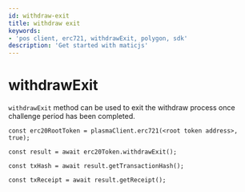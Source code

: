 ```yaml
---
id: withdraw-exit
title: withdraw exit
keywords: 
- 'pos client, erc721, withdrawExit, polygon, sdk'
description: 'Get started with maticjs'
---
```


# withdrawExit

`withdrawExit` method can be used to exit the withdraw process once challenge period has been completed.

```
const erc20RootToken = plasmaClient.erc721(<root token address>, true);

const result = await erc20Token.withdrawExit();

const txHash = await result.getTransactionHash();

const txReceipt = await result.getReceipt();

```
